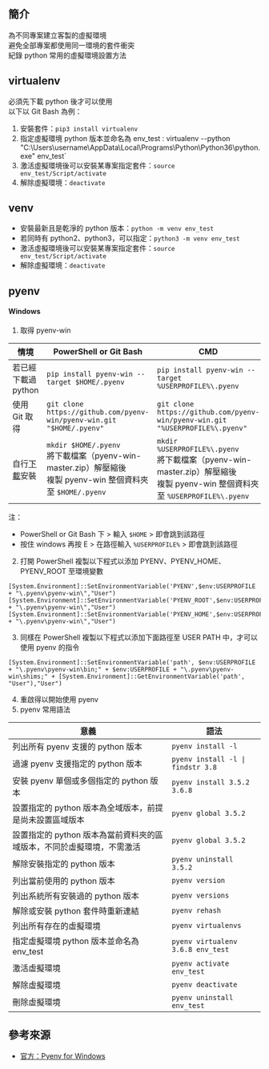 ## 簡介
為不同專案建立客製的虛擬環境  
避免全部專案都使用同一環境的套件衝突  
紀錄 python 常用的虛擬環境設置方法  

## virtualenv
必須先下載 python 後才可以使用  
以下以 Git Bash 為例：
1. 安裝套件：`pip3 install virtualenv`
2. 指定虛擬環境 python 版本並命名為 env_test`：`virtualenv --python "C:\Users\username\AppData\Local\Programs\Python\Python36\python.exe" env_test`
4. 激活虛擬環境後可以安裝某專案指定套件：`source env_test/Script/activate`
5. 解除虛擬環境：`deactivate`

## venv
* 安裝最新且是乾淨的 python 版本：`python -m venv env_test`
* 若同時有 python2、python3，可以指定：`python3 -m venv env_test`
* 激活虛擬環境後可以安裝某專案指定套件：`source env_test/Script/activate`
* 解除虛擬環境：`deactivate`

## pyenv
#### Windows
1. 取得 pyenv-win
  
|情境|PowerShell or Git Bash|CMD|
|---|---|---|
|若已經下載過 python|`pip install pyenv-win --target $HOME/.pyenv`|`pip install pyenv-win --target %USERPROFILE%\.pyenv`|
|使用 Git 取得|`git clone https://github.com/pyenv-win/pyenv-win.git "$HOME/.pyenv"`|`git clone https://github.com/pyenv-win/pyenv-win.git "%USERPROFILE%\.pyenv"`|
|自行[下載](https://github.com/pyenv-win/pyenv-win/archive/master.zip)安裝|`mkdir $HOME/.pyenv`<br>將下載檔案（pyenv-win-master.zip）解壓縮後<br>複製 pyenv-win 整個資料夾至 `$HOME/.pyenv`|`mkdir %USERPROFILE%\.pyenv`<br>將下載檔案（pyenv-win-master.zip）解壓縮後<br>複製 pyenv-win 整個資料夾至 `%USERPROFILE%\.pyenv`|
  
注：
* PowerShell or Git Bash 下 > 輸入 `$HOME` > 即會跳到該路徑
* 按住 windows 再按 E > 在路徑輸入 `%USERPROFILE%` > 即會跳到該路徑

2. 打開 PowerShell 複製以下程式以添加 PYENV、PYENV_HOME、PYENV_ROOT 至環境變數
```
[System.Environment]::SetEnvironmentVariable('PYENV',$env:USERPROFILE + "\.pyenv\pyenv-win\","User")
[System.Environment]::SetEnvironmentVariable('PYENV_ROOT',$env:USERPROFILE + "\.pyenv\pyenv-win\","User")
[System.Environment]::SetEnvironmentVariable('PYENV_HOME',$env:USERPROFILE + "\.pyenv\pyenv-win\","User")
```
3. 同樣在 PowerShell 複製以下程式以添加下面路徑至 USER PATH 中，才可以使用 pyenv 的指令
```
[System.Environment]::SetEnvironmentVariable('path', $env:USERPROFILE + "\.pyenv\pyenv-win\bin;" + $env:USERPROFILE + "\.pyenv\pyenv-win\shims;" + [System.Environment]::GetEnvironmentVariable('path', "User"),"User")
```
4. 重啟得以開始使用 pyenv
5. pyenv 常用語法
  
|意義|語法|
|---|---|
|列出所有 pyenv 支援的 python 版本|`pyenv install -l`|
|過濾 pyenv 支援指定的 python 版本|`pyenv install -l \| findstr 3.8`|
|安裝 pyenv 單個或多個指定的 python 版本|`pyenv install 3.5.2 3.6.8`|
|設置指定的 python 版本為全域版本，前提是尚未設置區域版本|`pyenv global 3.5.2`|
|設置指定的 python 版本為當前資料夾的區域版本，不同於虛擬環境，不需激活|`pyenv global 3.5.2`|
|解除安裝指定的 python 版本|`pyenv uninstall 3.5.2`|
|列出當前使用的 python 版本|`pyenv version`|
|列出系統所有安裝過的 python 版本|`pyenv versions`|
|解除或安裝 python 套件時重新連結|`pyenv rehash`|
|列出所有存在的虛擬環境|`pyenv virtualenvs`|
|指定虛擬環境 python 版本並命名為 env_test|`pyenv virtualenv 3.6.8 env_test`|
|激活虛擬環境|`pyenv activate env_test`|
|解除虛擬環境|`pyenv deactivate`|
|刪除虛擬環境|`pyenv uninstall env_test`|

## 參考來源
* [官方：Pyenv for Windows](https://github.com/pyenv-win/pyenv-win#manually-check-the-settings)
